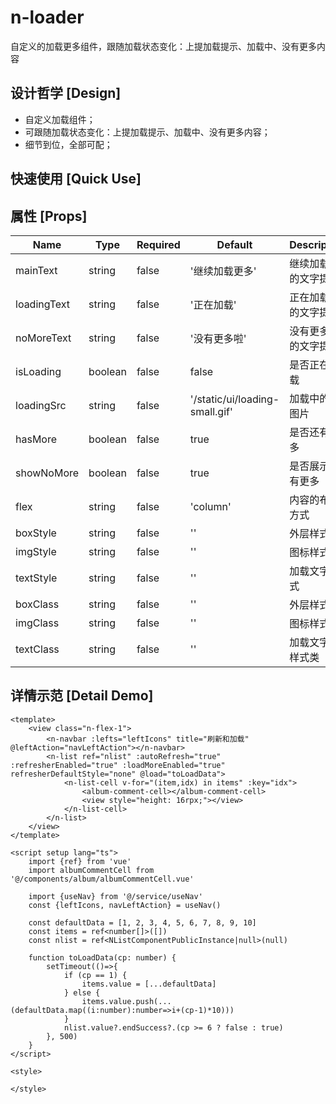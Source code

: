 # n-loader

自定义的加载更多组件，跟随加载状态变化：上提加载提示、加载中、没有更多内容

## 设计哲学 [Design]

- 自定义加载组件；
- 可跟随加载状态变化：上提加载提示、加载中、没有更多内容；
- 细节到位，全部可配；

## 快速使用 [Quick Use]



## 属性 [Props]

| Name | Type | Required | Default | Description | Choices |
| --- | --- | --- | --- | --- | --- |
| mainText | string | false | '继续加载更多' | 继续加载时的文字提示 |  | 
| loadingText | string | false | '正在加载' | 正在加载时的文字提示 |  | 
| noMoreText | string | false | '没有更多啦' | 没有更多时的文字提示 |  | 
| isLoading | boolean | false | false | 是否正在加载 | true, false | 
| loadingSrc | string | false | '/static/ui/loading-small.gif' | 加载中的gif图片 |  | 
| hasMore | boolean | false | true | 是否还有更多 | true, false | 
| showNoMore | boolean | false | true | 是否展示没有更多 | true, false | 
| flex | string | false | 'column' | 内容的布局方式 |  | 
| boxStyle | string | false | '' | 外层样式 |  | 
| imgStyle | string | false | '' | 图标样式 |  | 
| textStyle | string | false | '' | 加载文字样式 |  | 
| boxClass | string | false | '' | 外层样式类 |  | 
| imgClass | string | false | '' | 图标样式类 |  | 
| textClass | string | false | '' | 加载文字的样式类 |  | 

## 详情示范 [Detail Demo]



```vue
<template>
	<view class="n-flex-1">
		<n-navbar :lefts="leftIcons" title="刷新和加载" @leftAction="navLeftAction"></n-navbar>
		<n-list ref="nlist" :autoRefresh="true" :refresherEnabled="true" :loadMoreEnabled="true" refresherDefaultStyle="none" @load="toLoadData">
			<n-list-cell v-for="(item,idx) in items" :key="idx">
				<album-comment-cell></album-comment-cell>
				<view style="height: 16rpx;"></view>
			</n-list-cell>
		</n-list>
	</view>
</template>

<script setup lang="ts">
	import {ref} from 'vue'
	import albumCommentCell from '@/components/album/albumCommentCell.vue'
	
	import {useNav} from '@/service/useNav'
	const {leftIcons, navLeftAction} = useNav()
	
	const defaultData = [1, 2, 3, 4, 5, 6, 7, 8, 9, 10]
	const items = ref<number[]>([])
	const nlist = ref<NListComponentPublicInstance|null>(null)
	
	function toLoadData(cp: number) {
		setTimeout(()=>{
			if (cp == 1) {
				items.value = [...defaultData]
			} else {
				items.value.push(...(defaultData.map((i:number):number=>i+(cp-1)*10)))
			}
			nlist.value?.endSuccess?.(cp >= 6 ? false : true)
		}, 500)
	}
</script>

<style>

</style>

```

<DemoFrame src="https://www.redou.vip/nprox/#/pages/list/refresh-load" />
